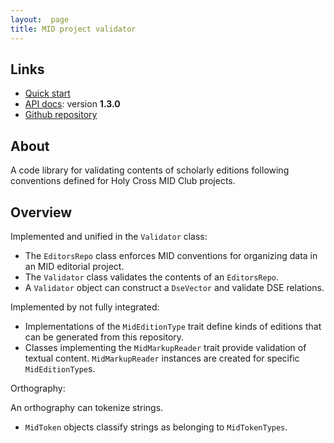 ```yaml
---
layout:  page
title: MID project validator
---
```



## Links


-   [Quick start](quick)
-   [API docs](api/edu/holycross/shot/mid/validator/index.html):  version **1.3.0**
-   [Github repository](https://github.com/HCMID/projectvalidator)


## About

A code library for validating contents of scholarly editions following conventions defined for Holy Cross  MID Club projects.


## Overview


Implemented and unified in the `Validator` class:

-  The `EditorsRepo` class enforces MID conventions for organizing data in an MID editorial project.
-  The `Validator` class validates the contents of an `EditorsRepo`.
-  A `Validator` object can construct a `DseVector` and validate DSE relations.


Implemented by not fully integrated:

-  Implementations of the `MidEditionType` trait define kinds of editions that can be generated from this repository.
-  Classes implementing the `MidMarkupReader` trait provide validation of textual content.  `MidMarkupReader` instances are created for specific `MidEditionType`s.


Orthography:

An orthography can tokenize strings.

- `MidToken` objects classify strings as belonging to `MidTokenTypes`.
